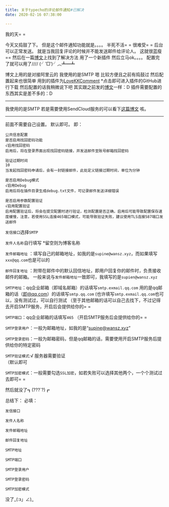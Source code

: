 ```yaml
---
title: 关于typecho的评论邮件通知#已解决
date: 2020-02-16 07:38:00

---
```

<!--markdown-->我的天= =
今天又捣鼓了下。
但是这个邮件通知功能就是。。。。
半死不活= =
很难受= =
后台可以正常发送。
就是当我回复评论的时候并不能发送邮件给评论人。
这就很蓝瘦== 
然后在一篇[博文][1]上找到了解决方法
用了一个新插件
然后立马ok。。。。
配置完了就可以用了////
(╯‵□′)╯︵┻━┻

博文上用的是对接阿里云的
我使用的是SMTP
嗯
比较方便且之前有捣鼓过
然后配置起来也很简单
用到的插件为[LoveKKComment][2]
*点击即可进入插件的GitHub进行下载
然后配置的话我稍微说下吧
其实跟之前发的[博文][3]一样：D
插件需要配置的东西其实是差不多的：D


----------
我使用的是SMTP
若是需要使用SendCloud服务的可以看下[这篇博文][4]
咳。


----------


前面不需要自己设置。
默认即可。
即：
```
公共信息配置
是否启用找回密码功能
√启用找回密码
启用后，将在登录界面出现找回密码链接，并发送邮件至账号邮箱找回密码

验证过期时间
10
当发起找回密码申请后，会有一封链接邮件，此处定义链接过期时间，单位为分钟

是否启用Debug模式
√启用Debug
启用后将在插件目录生成debug.txt文件，可记录邮件发送详细错误

是否启用参数配置验证
√启用配置验证
启用配置验证后，将会在提交配置时进行验证，检测配置是否正确，启用后可能导致配置保存速度缓慢，注意，若使用SSL连接465端口模式，可能导致验证失败，建议使用TLS连接587端口发送邮件
```

`发信接口`选择`SMTP`

`发件人名称`自行填写
*留空则为博客名称

`发件邮箱地址` ：填写自己的邮箱地址，如我的是`supine@wansz.xyz`，而如果填写`xxx@qq.com`也是可以的

`邮件回复地址` ：附带在邮件中的默认回信地址，即用户回复你的邮件时，负责接收邮件的邮箱。
一般来说与`发件邮箱地址`一致即可，我填写的是`supien@wansz.xyz`

`SMTP地址`：qq企业邮箱（即域名邮箱）的话填写`smtp.exmail.qq.com`
用的是qq邮箱的话（即@qq.com）的话填写`smtp.qq.com`
(也许填写`smtp.exmail.qq.com`也可以，没有测试过，可以自行测试
（至于其他邮箱的话可以自己去找下，不过记得去开启SMTP服务，开启后会提供给你的= =

`SMTP端口`：qq企业邮箱的话填写`465`
（开启SMTP服务后会提供给你的= =

`SMTP登录用户`：一般为邮箱地址，如我的是“supine@wansz.xyz”

`SMTP登录密码`：一般为邮箱密码，但是qq邮箱的话，需要使用开启SMTP服务后提供给你的特定密码


`SMTP验证模式`:√ 服务器需要验证  
（默认即可

`SMTP加密模式`：一般需要勾选`SSL加密`，如若失败可以选择其他两个，一个个测试过去即可= =

然后就没了┓(???`?)┏

总结下：
必填：
```
发信接口

发件人名称

发件邮箱地址

邮件回复地址

SMTP地址

SMTP端口

SMTP登录用户

SMTP登录密码

SMTP加密模式

```

没了_(:з」∠)_

[1]: http://www.neversettle.club/skill/typechocomment.html
[2]: https://github.com/ylqjgm/LoveKKComment
[3]: https://wansz.xyz/index.php/archives/166/
[4]: http://www.neversettle.club/skill/typechocomment.html